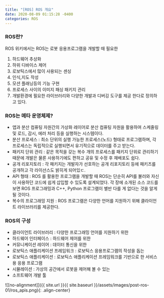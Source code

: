 ```yaml
---
title: "[ROS] ROS 개요"
date: 2020-08-09 01:15:28 -0400
categories: ROS
---
```


### ROS란?
ROS 위키에서는 ROS는 로봇 응용프로그램을 개발할 때 필요한 
1. 하드웨어 추상화
2. 하위 디바이스 제어
3. 로보틱스에서 많이 사용되는 센싱
4. 인식,지도 작성
5. 모션 플래닝등의 기능 구현
6. 프로세스 사이의 이미지 패싱 패키지 관리
7. 개발환경에 필요한 라이브러리와 다양한 개발과 디버깅 도구를 제공
한다로 정의하고 있다.

### ROS는 메타 운영체제?
- 앱과 분산 컴퓨팅 자원간의 가상화 레이어로 분산 컴퓨팅 자원을 활용하여 스케줄링 및 로드, 감시, 에러 처리 등을 실행하는 시스템이다.
- 분산 프로세스 : 최소 단위의 실행 가능한 프로세스(노드) 형태로 프로그램하며, 각 프로세스는 독립적으로 실행되면서 유기적으로 데이터를 주고 받는다.
- 패키지 단위 관리 : 같은 목적을 갖는 복수 개의 프로세스를 패키지 단위로 관리하기 때문에 개발은 물론 사용하기에도 편하고 공유 및 수정 후 재배포도 쉽다.
- 공개 리포지토리 : 각 패키지는 개발자가 선호하는 공개 리포지토리 등에 패키즈를 공개하고 각 라이선스도 밝히게 되어있ㄷ.
- API 형태 : ROS 를 활용한 프로그램을 개발할 때 ROS는 단순히 API를 불러와 자신이 사용하던 코드에 쉽게 삽입할 수 있도록 설계되었다. 각 장에 소개된 소스 코드를 보면 ROS 프로그래밍과 C++, Python 프로그램이 별반 다를 게 없다는 것을 알게 될 것이다.
- 복수의 프로그래밍 지원 : ROS 프로그램은 다양한 언어를 지원하기 위해 클라이언트 라이브러리를 제공한다.

### ROS의 구성

- 클라이언트 라이브러리 : 다양한 프로그래밍 언어를 지원하기 위한
- 하드웨어 인터페이스 : 하드웨어 제어를 위한
- 커뮤니케이션 레이어 : 데이터 통신을 위한 
- 로보틱스 애플리케이션 프레임워크 : 로보틱스 응용프로그램의 작성을 돕는
- 로보틱스 애플리케이션 : 로보틱스 애플리케이션 프레임워크를 기반으로 한 서비스용 응용 프로그램
- 시뮬레이션 : 가상의 공간에서 로봇을 제어해 볼 수 있는
- 소프트웨어 개발 툴

![[no-alignment]]({{ site.url }}{{ site.baseurl }}/assets/images/post-ros-01/ros_apis.png){: .align-center}


